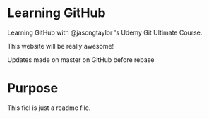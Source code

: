 # Learning GitHub #
Learning GitHub with @jasongtaylor 's Udemy Git Ultimate Course.

This website will be really awesome!

Updates made on master on GitHub before rebase

# Purpose #
This fiel is just a readme file.

